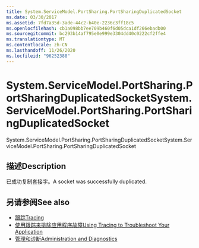 ```yaml
---
title: System.ServiceModel.PortSharing.PortSharingDuplicatedSocket
ms.date: 03/30/2017
ms.assetid: 7fd7a35d-3ade-44c2-b40e-2236c3ff18c5
ms.openlocfilehash: cb1a098bb7ee709b460f6d05dca1df266ebadb00
ms.sourcegitcommit: bc293b14af795e0e999e3304dd40c0222cf2ffe4
ms.translationtype: MT
ms.contentlocale: zh-CN
ms.lasthandoff: 11/26/2020
ms.locfileid: "96252388"
---
```

# <a name="systemservicemodelportsharingportsharingduplicatedsocket"></a><span data-ttu-id="f2527-102">System.ServiceModel.PortSharing.PortSharingDuplicatedSocket</span><span class="sxs-lookup"><span data-stu-id="f2527-102">System.ServiceModel.PortSharing.PortSharingDuplicatedSocket</span></span>

<span data-ttu-id="f2527-103">System.ServiceModel.PortSharing.PortSharingDuplicatedSocket</span><span class="sxs-lookup"><span data-stu-id="f2527-103">System.ServiceModel.PortSharing.PortSharingDuplicatedSocket</span></span>  
  
## <a name="description"></a><span data-ttu-id="f2527-104">描述</span><span class="sxs-lookup"><span data-stu-id="f2527-104">Description</span></span>  

 <span data-ttu-id="f2527-105">已成功复制套接字。</span><span class="sxs-lookup"><span data-stu-id="f2527-105">A socket was successfully duplicated.</span></span>  
  
## <a name="see-also"></a><span data-ttu-id="f2527-106">另请参阅</span><span class="sxs-lookup"><span data-stu-id="f2527-106">See also</span></span>

- [<span data-ttu-id="f2527-107">跟踪</span><span class="sxs-lookup"><span data-stu-id="f2527-107">Tracing</span></span>](index.md)
- [<span data-ttu-id="f2527-108">使用跟踪来排除应用程序故障</span><span class="sxs-lookup"><span data-stu-id="f2527-108">Using Tracing to Troubleshoot Your Application</span></span>](using-tracing-to-troubleshoot-your-application.md)
- [<span data-ttu-id="f2527-109">管理和诊断</span><span class="sxs-lookup"><span data-stu-id="f2527-109">Administration and Diagnostics</span></span>](../index.md)
